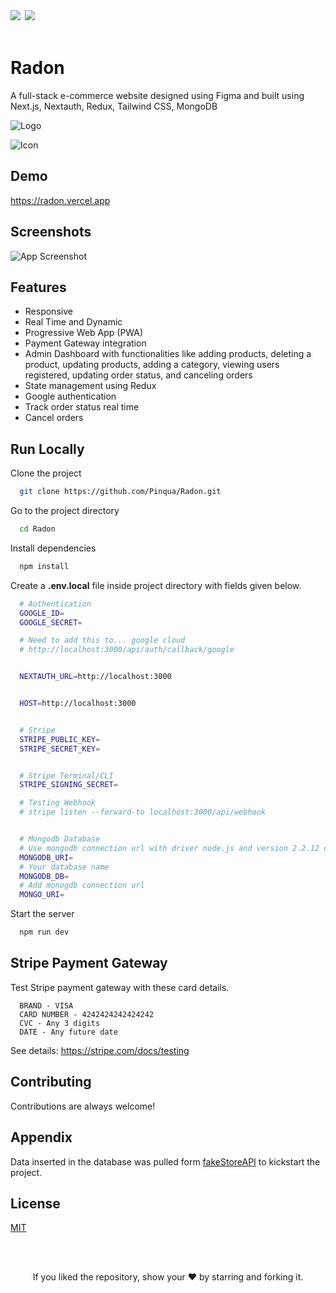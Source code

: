 <div align="left">
            <a href="https://paypal.me/piyushsati311999" target="_blank" style="display: inline-block;">
                <img
                    src="https://img.shields.io/badge/Donate-PayPal-blue.svg?style=flat-square&logo=paypal" 
                    align="left"
                />
            </a>
            <a href="https://www.buymeacoffee.com/piyushsati" target="_blank" style="display: inline-block;">
                <img
                    src="https://img.shields.io/badge/Donate-Buy%20Me%20A%20Coffee-orange.svg?style=flat-square&logo=buymeacoffee" 
                    align="left"
                />
            </a>
</div>  
<br/>  


# Radon

A full-stack e-commerce website designed using Figma and built using Next.js, Nextauth, Redux, Tailwind CSS, MongoDB

![Logo](https://radon.vercel.app/_next/image?url=%2Fimg%2FRadon.svg&w=128&q=75)

![Icon](https://radon.vercel.app/img/favicons/apple-touch-icon.png)


## Demo

https://radon.vercel.app


## Screenshots

![App Screenshot](https://i.ibb.co/C7nCj5K/radon.gif)

  
## Features

- Responsive
- Real Time and Dynamic
- Progressive Web App (PWA)
- Payment Gateway integration
- Admin Dashboard with functionalities like adding products, deleting a product, updating products, adding a category, viewing users registered, updating order status, and canceling orders
- State management using Redux
- Google authentication
- Track order status real time
- Cancel orders


## Run Locally

Clone the project

```bash
  git clone https://github.com/Pinqua/Radon.git
```

Go to the project directory

```bash
  cd Radon
```

Install dependencies

```bash
  npm install
```


Create a **.env.local** file inside project directory with fields given below.

```bash
  # Authentication
  GOOGLE_ID=
  GOOGLE_SECRET=

  # Need to add this to... google cloud
  # http://localhost:3000/api/auth/callback/google


  NEXTAUTH_URL=http://localhost:3000


  HOST=http://localhost:3000


  # Stripe
  STRIPE_PUBLIC_KEY=
  STRIPE_SECRET_KEY=


  # Stripe Terminal/CLI
  STRIPE_SIGNING_SECRET=

  # Testing Webhook
  # stripe listen --forward-to localhost:3000/api/webhook


  # Mongodb Database
  # Use mongodb connection url with driver node.js and version 2.2.12 or later
  MONGODB_URI=
  # Your database name
  MONGODB_DB=
  # Add monogdb connection url 
  MONGO_URI=
```

Start the server

```bash
  npm run dev
```


## Stripe Payment Gateway

Test Stripe payment gateway with these card details.

```
  BRAND - VISA
  CARD NUMBER - 4242424242424242
  CVC - Any 3 digits
  DATE - Any future date
```

See details: https://stripe.com/docs/testing


  
## Contributing

Contributions are always welcome!

  
## Appendix

Data inserted in the database was pulled form <a href="https://fakestoreapi.com/">fakeStoreAPI</a> to kickstart the project.

  
## License

[MIT](https://choosealicense.com/licenses/mit/)

<br/>
<br/>

<p align="center">If you liked the repository, show your  ❤️  by starring and forking it.</p>
  

